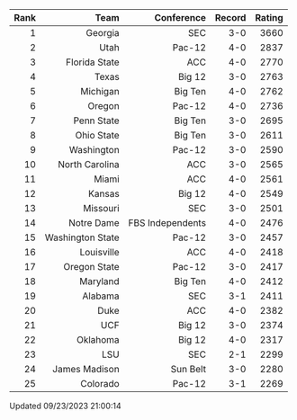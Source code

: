 | Rank  | Team                 | Conference           | Record   | Rating |
| ---:  | ---:                 | ---:                 | ---:     | ---:   |
| 1     | Georgia              | SEC                  | 3-0      | 3660   |
| 2     | Utah                 | Pac-12               | 4-0      | 2837   |
| 3     | Florida State        | ACC                  | 4-0      | 2770   |
| 4     | Texas                | Big 12               | 3-0      | 2763   |
| 5     | Michigan             | Big Ten              | 4-0      | 2762   |
| 6     | Oregon               | Pac-12               | 4-0      | 2736   |
| 7     | Penn State           | Big Ten              | 3-0      | 2695   |
| 8     | Ohio State           | Big Ten              | 3-0      | 2611   |
| 9     | Washington           | Pac-12               | 3-0      | 2590   |
| 10    | North Carolina       | ACC                  | 3-0      | 2565   |
| 11    | Miami                | ACC                  | 4-0      | 2561   |
| 12    | Kansas               | Big 12               | 4-0      | 2549   |
| 13    | Missouri             | SEC                  | 3-0      | 2501   |
| 14    | Notre Dame           | FBS Independents     | 4-0      | 2476   |
| 15    | Washington State     | Pac-12               | 3-0      | 2457   |
| 16    | Louisville           | ACC                  | 4-0      | 2418   |
| 17    | Oregon State         | Pac-12               | 3-0      | 2417   |
| 18    | Maryland             | Big Ten              | 4-0      | 2412   |
| 19    | Alabama              | SEC                  | 3-1      | 2411   |
| 20    | Duke                 | ACC                  | 4-0      | 2382   |
| 21    | UCF                  | Big 12               | 3-0      | 2374   |
| 22    | Oklahoma             | Big 12               | 4-0      | 2317   |
| 23    | LSU                  | SEC                  | 2-1      | 2299   |
| 24    | James Madison        | Sun Belt             | 3-0      | 2280   |
| 25    | Colorado             | Pac-12               | 3-1      | 2269   |

Updated 09/23/2023 21:00:14
